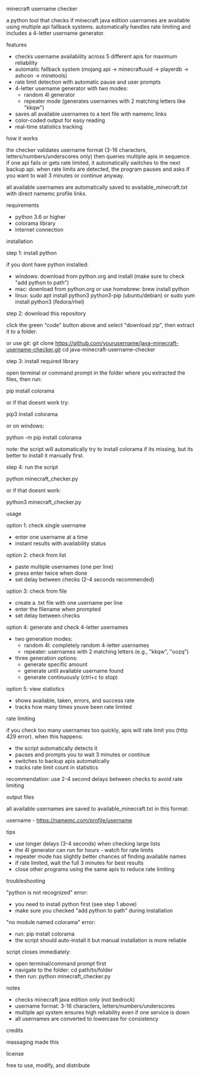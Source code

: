 minecraft username checker

a python tool that checks if minecraft java edition usernames are available using multiple api fallback systems. automatically handles rate limiting and includes a 4-letter username generator.

features

- checks username availability across 5 different apis for maximum reliability
- automatic fallback system (mojang api → minecraftuuid → playerdb → ashcon → minetools)
- rate limit detection with automatic pause and user prompts
- 4-letter username generator with two modes:
  - random 4l generator
  - repeater mode (generates usernames with 2 matching letters like "kkqw")
- saves all available usernames to a text file with namemc links
- color-coded output for easy reading
- real-time statistics tracking

how it works

the checker validates username format (3-16 characters, letters/numbers/underscores only) then queries multiple apis in sequence. if one api fails or gets rate limited, it automatically switches to the next backup api. when rate limits are detected, the program pauses and asks if you want to wait 3 minutes or continue anyway.

all available usernames are automatically saved to available_minecraft.txt with direct namemc profile links.

requirements

- python 3.6 or higher
- colorama library
- internet connection

installation

step 1: install python

if you dont have python installed:
- windows: download from python.org and install (make sure to check "add python to path")
- mac: download from python.org or use homebrew: brew install python
- linux: sudo apt install python3 python3-pip (ubuntu/debian) or sudo yum install python3 (fedora/rhel)

step 2: download this repository

click the green "code" button above and select "download zip", then extract it to a folder.

or use git:
git clone https://github.com/yourusername/java-minecraft-username-checker.git
cd java-minecraft-username-checker

step 3: install required library

open terminal or command prompt in the folder where you extracted the files, then run:

pip install colorama

or if that doesnt work try:

pip3 install colorama

or on windows:

python -m pip install colorama

note: the script will automatically try to install colorama if its missing, but its better to install it manually first.

step 4: run the script

python minecraft_checker.py

or if that doesnt work:

python3 minecraft_checker.py

usage

option 1: check single username
- enter one username at a time
- instant results with availability status

option 2: check from list
- paste multiple usernames (one per line)
- press enter twice when done
- set delay between checks (2-4 seconds recommended)

option 3: check from file
- create a .txt file with one username per line
- enter the filename when prompted
- set delay between checks

option 4: generate and check 4-letter usernames
- two generation modes:
  - random 4l: completely random 4-letter usernames
  - repeater: usernames with 2 matching letters (e.g., "kkqw", "oozq")
- three generation options:
  - generate specific amount
  - generate until available username found
  - generate continuously (ctrl+c to stop)

option 5: view statistics
- shows available, taken, errors, and success rate
- tracks how many times youve been rate limited

rate limiting

if you check too many usernames too quickly, apis will rate limit you (http 429 error). when this happens:
- the script automatically detects it
- pauses and prompts you to wait 3 minutes or continue
- switches to backup apis automatically
- tracks rate limit count in statistics

recommendation: use 2-4 second delays between checks to avoid rate limiting

output files

all available usernames are saved to available_minecraft.txt in this format:

username - https://namemc.com/profile/username

tips

- use longer delays (3-4 seconds) when checking large lists
- the 4l generator can run for hours - watch for rate limits
- repeater mode has slightly better chances of finding available names
- if rate limited, wait the full 3 minutes for best results
- close other programs using the same apis to reduce rate limiting

troubleshooting

"python is not recognized" error:
- you need to install python first (see step 1 above)
- make sure you checked "add python to path" during installation

"no module named colorama" error:
- run: pip install colorama
- the script should auto-install it but manual installation is more reliable

script closes immediately:
- open terminal/command prompt first
- navigate to the folder: cd path/to/folder
- then run: python minecraft_checker.py

notes

- checks minecraft java edition only (not bedrock)
- username format: 3-16 characters, letters/numbers/underscores
- multiple api system ensures high reliability even if one service is down
- all usernames are converted to lowercase for consistency

credits

massaging made this

license

free to use, modify, and distribute
